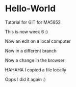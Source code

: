 # Hello-World
Tutorial for GIT for MA5852

This is now week 6 :)

Now an edit on a local computer

Now in a different branch

Now a change in the browser

HAHAHA I copied a file locally

Opps I did it again :)